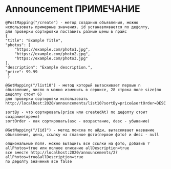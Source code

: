 # Announcement ПРИМЕЧАНИЕ



    @PostMapping("/create") - метод создания объявления, можно использовать примерные значения. id устанавливается по дефолту, 
    для проверки сортировки поставить разные цены в прайс 
    {
    "title": "Example Title",
    "photos": [
        "https://example.com/photo1.jpg",
        "https://example.com/photo2.jpg",
        "https://example.com/photo3.jpg"
    ],
    "description": "Example description.",
    "price": 99.99
     }
     
    @GetMapping("/list10") - метод который вытаскивает первые n объявление, число n можно изменить в сервисе, 28 строка полe size(по дефолту стоит 6)
    для проверки сортировки использовать http://localhost:2020/announcements/list10?sortBy=price&sortOrder=DESC
    
    sortBy - что сортировать(price или createdAt) по дефолту стоит создание(время)
    sortOrder - как сортировать(asc - возрастание, desc - убывание)
    
    @GetMapping("/{id}") - метод поиска по айди, вытаскивает название объявления, цена, ссылку на главное фото(первое фото) и desc - null
    
    опциональные поля. можно вытащить все ссылки на фото, добавив ?allPhotos=true или полное описание allDescription=true
    все вместе http://localhost:2020/announcements/2?allPhotos=true&allDescription=true
    по дефолту значения все false
 
